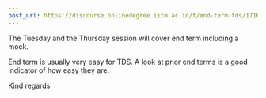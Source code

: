 ```yaml
---
post_url: https://discourse.onlinedegree.iitm.ac.in/t/end-term-tds/171668/8
---
```

The Tuesday and the Thursday session will cover end term including a mock.

End term is usually very easy for TDS. A look at prior end terms is a good indicator of how easy they are.

Kind regards